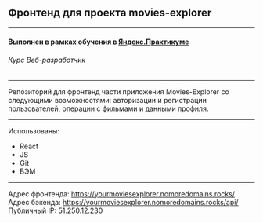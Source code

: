 ## Фронтенд для проекта movies-explorer
------

#### Выполнен в рамках обучения в [**Яндекс.Практикуме**](https://praktikum.yandex.ru/ "Яндекс.Практикум")
###### Курс Веб-разработчик
-----

Репозиторий для фронтенд части приложения Movies-Explorer со следующими возможностями: авторизации и регистрации пользователей, операции с фильмами и данными профиля.

---

Использованы:

* React
* JS
* Git
* БЭМ

---

Адрес фронтенда: https://yourmoviesexplorer.nomoredomains.rocks/
Адрес бэкенда: https://yourmoviesexplorer.nomoredomains.rocks/api/
Публичный IP: 51.250.12.230

